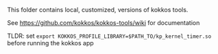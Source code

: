 This folder contains local, customized, versions of kokkos tools.

See https://github.com/kokkos/kokkos-tools/wiki for documentation

TLDR: set `export KOKKOS_PROFILE_LIBRARY=$PATH_TO/kp_kernel_timer.so`  before 
running the kokkos app
